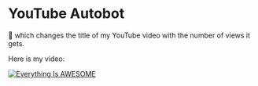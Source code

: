 # YouTube Autobot
 🤖  which changes the title of my YouTube video with the number of views it gets.

 Here is my video:
 
 [![Everything Is AWESOME](https://i9.ytimg.com/vi/JWWlfK7X__g/mq3.jpg?sqp=CJib1_QF&rs=AOn4CLCvI1UEwGaGj8SvL9qr1Xo4cD3cpw)](https://www.youtube.com/watch?v=JWWlfK7X__g "Everything Is AWESOME")
